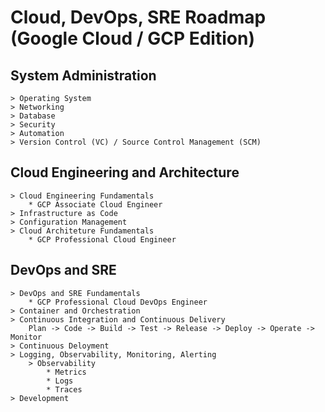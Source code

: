 # Cloud, DevOps, SRE Roadmap (Google Cloud / GCP Edition)

## System Administration
    > Operating System
    > Networking
    > Database
    > Security
    > Automation
    > Version Control (VC) / Source Control Management (SCM)

## Cloud Engineering and Architecture
    > Cloud Engineering Fundamentals
        * GCP Associate Cloud Engineer
    > Infrastructure as Code
    > Configuration Management
    > Cloud Architeture Fundamentals
        * GCP Professional Cloud Engineer

## DevOps and SRE
    > DevOps and SRE Fundamentals
        * GCP Professional Cloud DevOps Engineer
    > Container and Orchestration
    > Continuous Integration and Continuous Delivery
        Plan -> Code -> Build -> Test -> Release -> Deploy -> Operate -> Monitor
    > Continuous Deloyment
    > Logging, Observability, Monitoring, Alerting
        > Observability
            * Metrics
            * Logs
            * Traces
    > Development